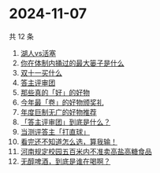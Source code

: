 # 2024-11-07

共 12 条

<!-- BEGIN ZHIHUSEARCH -->
<!-- 最后更新时间 Thu Nov 07 2024 01:09:00 GMT+0800 (China Standard Time) -->
1. [湖人vs活塞](https://www.zhihu.com/search?q=湖人vs活塞)
1. [你在体制内捅过的最大篓子是什么](https://www.zhihu.com/search?q=你在体制内捅过的最大篓子是什么)
1. [双十一买什么](https://www.zhihu.com/search?q=双十一买什么)
1. [答主评审团](https://www.zhihu.com/search?q=答主评审团)
1. [那些真的「好」的好物](https://www.zhihu.com/search?q=那些真的「好」的好物)
1. [今年最「卷」的好物颁奖礼](https://www.zhihu.com/search?q=今年最「卷」的好物颁奖礼)
1. [年度巨制无广的好物推荐](https://www.zhihu.com/search?q=年度巨制无广的好物推荐)
1. [「答主评审团」到底是什么？](https://www.zhihu.com/search?q=「答主评审团」到底是什么？)
1. [当测评答主「打直球」](https://www.zhihu.com/search?q=当测评答主「打直球」)
1. [看完还不知道怎么选，算我输！](https://www.zhihu.com/search?q=看完还不知道怎么选，算我输！)
1. [河南规定校园五百米内不准卖高盐高糖食品](https://www.zhihu.com/search?q=河南规定校园五百米内不准卖高盐高糖食品)
1. [无醇啤酒，到底是谁在喝啊？](https://www.zhihu.com/search?q=无醇啤酒，到底是谁在喝啊？)
<!-- END ZHIHUSEARCH -->
